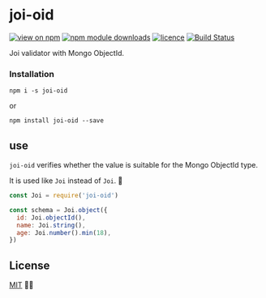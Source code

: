 
# joi-oid

[![view on npm](https://badgen.net/npm/v/joi-oid)](https://www.npmjs.org/package/joi-oid)
[![npm module downloads](https://badgen.net/npm/dt/joi-oid)](https://www.npmjs.org/package/joi-oid)
[![licence](https://badgen.net/npm/license/lodash)](https://github.com/yldrmzffr/joi-oid/blob/master/LICENSE)
[![Build Status](https://travis-ci.com/yldrmzffr/joi-oid.svg?branch=main)](https://travis-ci.com/yldrmzffr/joi-oid)

Joi validator with Mongo ObjectId. 

### Installation

```
npm i -s joi-oid
```
or
```
npm install joi-oid --save
```

## use

`joi-oid` verifies whether the value is suitable for the Mongo ObjectId type.


It is used like `Joi` instead of `Joi`. 🤔

```js
const Joi = require('joi-oid')

const schema = Joi.object({
  id: Joi.objectId(),
  name: Joi.string(),
  age: Joi.number().min(18),
})
```

## License

[MIT](https://github.com/yldrmzffr/joi-oid/blob/master/LICENSE) 🥰🤑
